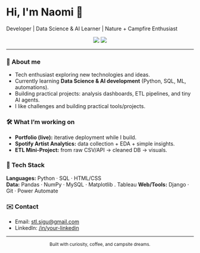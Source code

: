 <!-- Profile Header -->
<h1 align="left">Hi, I'm Naomi 🌻</h1>
<p align="left">
  Developer | Data Science & AI Learner | Nature + Campfire Enthusiast
</p>

<!-- Short badges (keep it simple) -->
<p align="center">
  <a href="mailto:your.email@example.com"><img src="https://img.shields.io/badge/Contact-Email-informational" /></a>
  <a href="https://www.linkedin.com/in/your-linkedin/"><img src="https://img.shields.io/badge/LinkedIn-Connect-blue" /></a>
<!--   <a href="https://your-portfolio-link.com"><img src="https://img.shields.io/badge/Portfolio-Live-green" /></a> -->
</p>

---

### 🌿 About me
- Tech enthusiast exploring new technologies and ideas.
- Currently learning **Data Science & AI development** (Python, SQL, ML, automations).
- Building practical projects: analysis dashboards, ETL pipelines, and tiny AI agents.
- I like challenges and building practical tools/projects.

### 🛠️ What I’m working on
- **Portfolio (live):** iterative deployment while I build.
- **Spotify Artist Analytics:** data collection + EDA + simple insights.
- **ETL Mini-Project:** from raw CSV/API → cleaned DB → visuals.

### 🧰 Tech Stack
**Languages:** Python · SQL · HTML/CSS  
**Data:** Pandas · NumPy · MySQL · Matplotlib . Tableau 
**Web/Tools:** Django · Git · Power Automate

### ✉️ Contact
- Email: stl.sigu@gmail.com  
- LinkedIn: [/in/your-linkedin ](https://www.linkedin.com/in/naomi-sigu/) 
---

<!-- Minimal footer -->
<p align="center">
  <sub>Built with curiosity, coffee, and campsite dreams.</sub>
</p>
